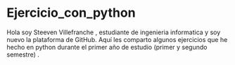 # Ejercicio_con_python
Hola soy Steeven Villefranche  , estudiante de ingenieria informatica y soy nuevo la plataforma de GitHub.
Aquí les comparto algunos ejercicios que he hecho en python durante  el primer año de estudio (primer y segundo semestre) .
